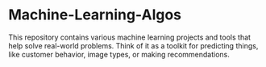 # Machine-Learning-Algos
This repository contains various machine learning projects and tools that help solve real-world problems. Think of it as a toolkit for predicting things, like customer behavior, image types, or making recommendations.
